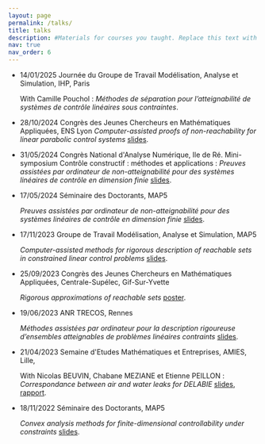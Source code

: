 ```yaml
---
layout: page
permalink: /talks/
title: talks
description: #Materials for courses you taught. Replace this text with your description.
nav: true
nav_order: 6
---
```


- 14/01/2025 Journée du Groupe de Travail Modélisation, Analyse et Simulation, IHP, Paris

  With Camille Pouchol : *Méthodes de séparation pour l’atteignabilité de systèmes de contrôle linéaires sous contraintes*.
  
- 28/10/2024 Congrès des Jeunes Chercheurs en Mathématiques Appliquées, ENS Lyon
  *Computer-assisted proofs of non-reachability for linear parabolic control systems*
  [slides](https://ivan-hasenohr.github.io/assets/pdf/241028_CJC_MA.pdf). 

- 31/05/2024 Congrès National d'Analyse Numérique, Ile de Ré. Mini-symposium Contrôle constructif : méthodes et applications : *Preuves assistées par ordinateur de non-atteignabilité pour des systèmes linéaires de contrôle en dimension finie*
  [slides](https://ivan-hasenohr.github.io/assets/pdf/240531_CANUM.pdf). 

- 17/05/2024 Séminaire des Doctorants, MAP5

  *Preuves assistées par ordinateur de non-atteignabilité pour des systèmes linéaires de contrôle en dimension finie*
  [slides](https://ivan-hasenohr.github.io/assets/pdf/240517_GTE.pdf). 

- 17/11/2023 Groupe de Travail Modélisation, Analyse et Simulation, MAP5

  *Computer-assisted methods for rigorous description of reachable sets in constrained linear control problems*
  [slides](https://ivan-hasenohr.github.io/assets/pdf/231117_GTMAS.pdf). 

- 25/09/2023 Congrès des Jeunes Chercheurs en Mathématiques Appliquées, Centrale-Supélec, Gif-Sur-Yvette
  
  *Rigorous approximations of reachable sets*
  [poster](https://ivan-hasenohr.github.io/assets/pdf/230925_CJC_MA_poster.pdf). 

- 19/06/2023 ANR TRECOS, Rennes

  *Méthodes assistées par ordinateur pour la description rigoureuse d’ensembles atteignables de problèmes linéaires contraints*
  [slides](https://ivan-hasenohr.github.io/assets/pdf/230619_TRECOS.pdf). 

- 21/04/2023 Semaine d'Etudes Mathématiques et Entreprises, AMIES, Lille, 

  With Nicolas BEUVIN, Chabane MEZIANE et Etienne PEILLON : *Correspondance between air and water leaks for DELABIE*
  [slides](https://ivan-hasenohr.github.io/assets/pdf/230421_DELABIE_slides.pdf),
  [rapport](https://ivan-hasenohr.github.io/assets/pdf/230608_DELABIE_rapport.pdf).

- 18/11/2022 Séminaire des Doctorants, MAP5

  *Convex analysis methods for finite-dimensional controllability under constraints*
  [slides](https://ivan-hasenohr.github.io/assets/pdf/221118_GTE.pdf). 
